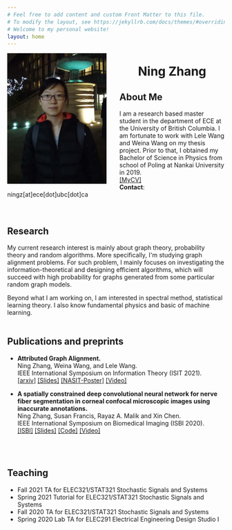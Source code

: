 ```yaml
---
# Feel free to add content and custom Front Matter to this file.
# To modify the layout, see https://jekyllrb.com/docs/themes/#overriding-theme-defaults
# Welcome to my personal website!
layout: home
---
```


<img style="float: left; margin-right: 30px" src="assets/img/profile.JPG" width="230"/>

# <center> <b>Ning Zhang</b> </center>
<!-- ### <center>Welcom to my personal webpage!</center> -->
## **About Me**
I am a research based master student in the department of ECE at the University of British Columbia. I am fortunate to work with Lele Wang and Weina Wang on my thesis project. Prior to that, I obtained my Bachelor of Science in Physics from school of Poling at Nankai University in 2019.\
[[MyCV]](assets/NingZhangCV.pdf)
<br>
**Contact**: ningz[at]ece[dot]ubc[dot]ca
<br>
<br>
<br>
## **Research**
My current research interest is mainly about graph theory, probability theory  and random algorithms. More specifically, I'm  studying graph alignment problems. For such problem, I mainly focuses on investigating the information-theoretical and designing  efficient algorithms, which will succeed with high probability for graphs generated from some particular random graph models.

Beyond what I am working on, I am interested in spectral method, statistical learning theory. I also know fundamental physics and basic of machine learning.
<br/>
<br/>

## **Publications and preprints**

- **Attributed Graph Alignment.**\
Ning Zhang, Weina Wang, and Lele Wang.\
IEEE International Symposium on Information Theory (ISIT 2021).\
[[arxiv]](https://arxiv.org/pdf/2102.00665.pdf)
[[Slides]](assets/publication/ISIT2021.pdf)
[[NASIT-Poster]](assets/publication/NASIT2021.pdf)
[[Video]](assets/publication/ISIT2021.mp4)


- **A spatially constrained deep convolutional neural network for nerve fiber segmentation in corneal confocal microscopic images using inaccurate annotations.**\
Ning Zhang, Susan Francis, Rayaz A. Malik and Xin Chen.\
IEEE International Symposium on Biomedical Imaging (ISBI 2020).\
[[ISBI]](https://ieeexplore.ieee.org/stamp/stamp.jsp?arnumber=9098662)
[[Slides]](assets/publication/ISBI2020.pptx)
[[Code]](https://github.com/XinChenNottingham/SpatiallyConstrainedDCNN)
[[Video]](assets/publication/ISBI2020.mov)
<br/>
<br/>

## **Teaching**
- Fall 2021 TA for ELEC321/STAT321 Stochastic Signals and Systems
- Spring 2021 Tutorial for ELEC321/STAT321 Stochastic Signals and Systems
- Fall 2020 TA for ELEC321/STAT321 Stochastic Signals and Systems
- Spring 2020 Lab TA for ELEC291 Electrical Engineering Design Studio I
